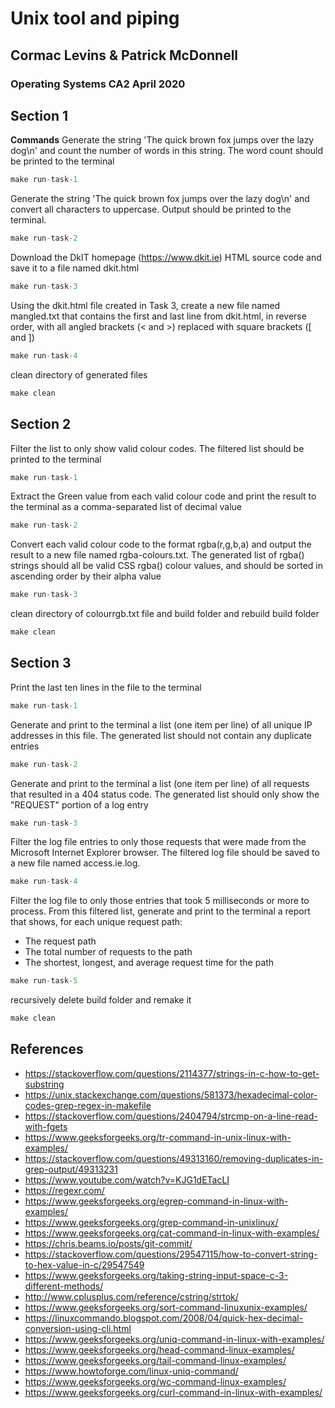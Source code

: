 # Unix tool and piping
## Cormac Levins & Patrick McDonnell
### Operating Systems CA2 April 2020

## Section 1
**Commands**
Generate the string 'The quick brown fox jumps over the lazy dog\n' and count the number of words in this
string. The word count should be printed to the terminal
```c
make run-task-1
```


Generate the string 'The quick brown fox jumps over the lazy dog\n' and convert all characters to uppercase.
Output should be printed to the terminal.
```c
make run-task-2
```

 Download the DkIT homepage (https://www.dkit.ie) HTML source code and save it to a file named dkit.html
```c
make run-task-3
```

Using the dkit.html file created in Task 3, create a new file named mangled.txt that contains the first and last line from
dkit.html, in reverse order, with all angled brackets (< and >) replaced with square brackets ([ and ])
```c
make run-task-4
```
clean directory of generated files
```c
make clean
```

## Section 2
Filter the list to only show valid colour codes. The filtered list should be printed to the terminal
```c
make run-task-1
```

Extract the Green value from each valid colour code and print the result to the terminal as a comma-separated list of decimal
value
```c
make run-task-2
```
Convert each valid colour code to the format rgba(r,g,b,a) and output the result to a new file named rgba-colours.txt. The
generated list of rgba() strings should all be valid CSS rgba() colour values, and should be sorted in ascending order by their alpha
value
```c
make run-task-3
```

clean directory of colourrgb.txt file and build folder and rebuild build folder
```c
make clean
```
## Section 3
 Print the last ten lines in the file to the terminal
```c
make run-task-1
```

 Generate and print to the terminal a list (one item per line) of all unique IP addresses in this file. The generated list should not
contain any duplicate entries
```c
make run-task-2
```

Generate and print to the terminal a list (one item per line) of all requests that resulted in a 404 status code. The generated
list should only show the "REQUEST" portion of a log entry
```c
make run-task-3
```

 Filter the log file entries to only those requests that were made from the Microsoft Internet Explorer browser. The filtered log
file should be saved to a new file named access.ie.log.
```c
make run-task-4
```

Filter the log file to only those entries that took 5 milliseconds or more to process. From this filtered list, generate and print to
the terminal a report that shows, for each unique request path:
* The request path
* The total number of requests to the path
* The shortest, longest, and average request time for the path
```c
make run-task-5
```

recursively delete build folder and remake it
```c
make clean
```


## References
* https://stackoverflow.com/questions/2114377/strings-in-c-how-to-get-substring
* https://unix.stackexchange.com/questions/581373/hexadecimal-color-codes-grep-regex-in-makefile
* https://stackoverflow.com/questions/2404794/strcmp-on-a-line-read-with-fgets
* https://www.geeksforgeeks.org/tr-command-in-unix-linux-with-examples/
* https://stackoverflow.com/questions/49313160/removing-duplicates-in-grep-output/49313231
* https://www.youtube.com/watch?v=KJG1dETacLI
* https://regexr.com/
* https://www.geeksforgeeks.org/egrep-command-in-linux-with-examples/
* https://www.geeksforgeeks.org/grep-command-in-unixlinux/
* https://www.geeksforgeeks.org/cat-command-in-linux-with-examples/
* https://chris.beams.io/posts/git-commit/
* https://stackoverflow.com/questions/29547115/how-to-convert-string-to-hex-value-in-c/29547549
* https://www.geeksforgeeks.org/taking-string-input-space-c-3-different-methods/
* http://www.cplusplus.com/reference/cstring/strtok/
* https://www.geeksforgeeks.org/sort-command-linuxunix-examples/
* https://linuxcommando.blogspot.com/2008/04/quick-hex-decimal-conversion-using-cli.html
* https://www.geeksforgeeks.org/uniq-command-in-linux-with-examples/
* https://www.geeksforgeeks.org/head-command-linux-examples/
* https://www.geeksforgeeks.org/tail-command-linux-examples/
* https://www.howtoforge.com/linux-uniq-command/
* https://www.geeksforgeeks.org/wc-command-linux-examples/
* https://www.geeksforgeeks.org/curl-command-in-linux-with-examples/
